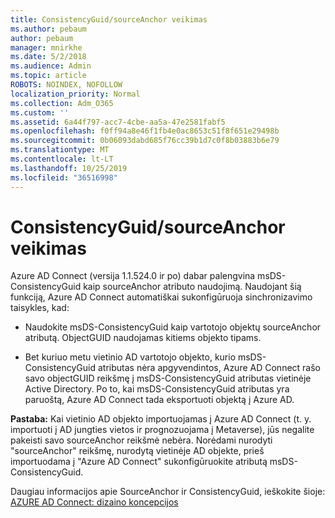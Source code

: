 ```yaml
---
title: ConsistencyGuid/sourceAnchor veikimas
ms.author: pebaum
author: pebaum
manager: mnirkhe
ms.date: 5/2/2018
ms.audience: Admin
ms.topic: article
ROBOTS: NOINDEX, NOFOLLOW
localization_priority: Normal
ms.collection: Adm_O365
ms.custom: ''
ms.assetid: 6a44f797-acc7-4cbe-aa5a-47e2581fabf5
ms.openlocfilehash: f0ff94a8e46f1fb4e0ac8653c51f8f651e29498b
ms.sourcegitcommit: 0b06093dabd685f76cc39b1d7c0f8b03883b6e79
ms.translationtype: MT
ms.contentlocale: lt-LT
ms.lasthandoff: 10/25/2019
ms.locfileid: "36516998"
---
```

# <a name="consistencyguid--sourceanchor-behavior"></a>ConsistencyGuid/sourceAnchor veikimas

Azure AD Connect (versija 1.1.524.0 ir po) dabar palengvina msDS-ConsistencyGuid kaip sourceAnchor atributo naudojimą. Naudojant šią funkciją, Azure AD Connect automatiškai sukonfigūruoja sinchronizavimo taisykles, kad:
  
- Naudokite msDS-ConsistencyGuid kaip vartotojo objektų sourceAnchor atributą. ObjectGUID naudojamas kitiems objekto tipams.
    
- Bet kuriuo metu vietinio AD vartotojo objekto, kurio msDS-ConsistencyGuid atributas nėra apgyvendintos, Azure AD Connect rašo savo objectGUID reikšmę į msDS-ConsistencyGuid atributas vietinėje Active Directory. Po to, kai msDS-ConsistencyGuid atributas yra paruoštą, Azure AD Connect tada eksportuoti objektą į Azure AD.
    
 **Pastaba:** Kai vietinio AD objekto importuojamas į Azure AD Connect (t. y. importuoti į AD jungties vietos ir prognozuojama į Metaverse), jūs negalite pakeisti savo sourceAnchor reikšmė nebėra. Norėdami nurodyti "sourceAnchor" reikšmę, nurodytą vietinėje AD objekte, prieš importuodama į "Azure AD Connect" sukonfigūruokite atributą msDS-ConsistencyGuid. 
  
Daugiau informacijos apie SourceAnchor ir ConsistencyGuid, ieškokite šioje: [AZURE AD Connect: dizaino koncepcijos](https://docs.microsoft.com/azure/active-directory/connect/active-directory-aadconnect-design-concepts)
  

